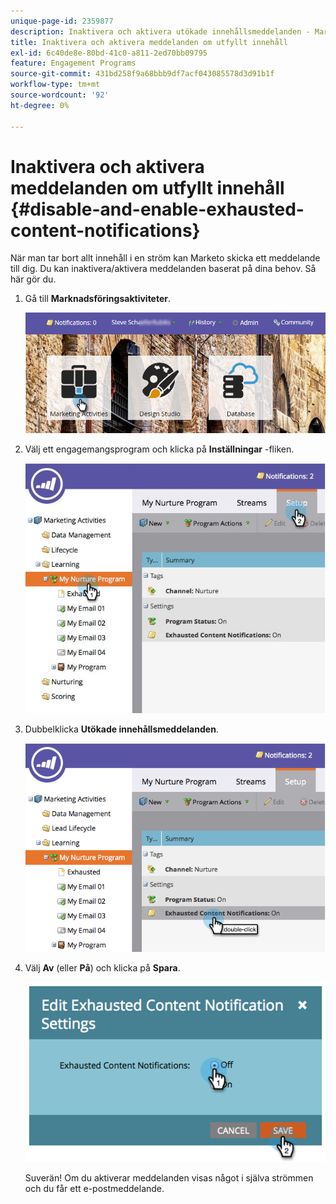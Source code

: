 ```yaml
---
unique-page-id: 2359877
description: Inaktivera och aktivera utökade innehållsmeddelanden - Marketo Docs - produktdokumentation
title: Inaktivera och aktivera meddelanden om utfyllt innehåll
exl-id: 6c40de8e-80bd-41c0-a811-2ed70bb09795
feature: Engagement Programs
source-git-commit: 431bd258f9a68bbb9df7acf043085578d3d91b1f
workflow-type: tm+mt
source-wordcount: '92'
ht-degree: 0%

---
```


# Inaktivera och aktivera meddelanden om utfyllt innehåll {#disable-and-enable-exhausted-content-notifications}

När man tar bort allt innehåll i en ström kan Marketo skicka ett meddelande till dig. Du kan inaktivera/aktivera meddelanden baserat på dina behov. Så här gör du.

1. Gå till **Marknadsföringsaktiviteter**.

   ![](assets/login-marketing-activities-1.png)

1. Välj ett engagemangsprogram och klicka på **Inställningar** -fliken.

   ![](assets/setuptab.jpg)

1. Dubbelklicka **Utökade innehållsmeddelanden**.

   ![](assets/image2014-9-15-17-3a28-3a11.png)

1. Välj **Av** (eller **På**) och klicka på **Spara**.

   ![](assets/image2014-9-15-17-3a28-3a15.png)

   Suverän! Om du aktiverar meddelanden visas något i själva strömmen och du får ett e-postmeddelande.
